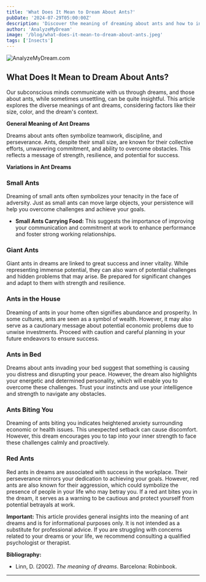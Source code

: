 ```yaml
---
title: 'What Does It Mean to Dream About Ants?'
pubDate: '2024-07-29T05:00:00Z'
description: 'Discover the meaning of dreaming about ants and how to interpret the different contexts of these dreams.'
author: 'AnalyzeMyDream'
image: '/blog/what-does-it-mean-to-dream-about-ants.jpeg'
tags: ['Insects']
---
```


![AnalyzeMyDream.com](/blog/what-does-it-mean-to-dream-about-ants.jpeg)

## What Does It Mean to Dream About Ants?

Our subconscious minds communicate with us through dreams, and those about ants, while sometimes unsettling, can be quite insightful. This article explores the diverse meanings of ant dreams, considering factors like their size, color, and the dream's context.

**General Meaning of Ant Dreams**

Dreams about ants often symbolize teamwork, discipline, and perseverance. Ants, despite their small size, are known for their collective efforts, unwavering commitment, and ability to overcome obstacles. This reflects a message of strength, resilience, and potential for success.

**Variations in Ant Dreams**

### Small Ants

Dreaming of small ants often symbolizes your tenacity in the face of adversity. Just as small ants can move large objects, your persistence will help you overcome challenges and achieve your goals. 

- **Small Ants Carrying Food:** This suggests the importance of improving your communication and commitment at work to enhance performance and foster strong working relationships.

### Giant Ants

Giant ants in dreams are linked to great success and inner vitality.  While representing immense potential, they can also warn of potential challenges and hidden problems that may arise. Be prepared for significant changes and adapt to them with strength and resilience.

### Ants in the House

Dreaming of ants in your home often signifies abundance and prosperity. In some cultures, ants are seen as a symbol of wealth. However, it may also serve as a cautionary message about potential economic problems due to unwise investments. Proceed with caution and careful planning in your future endeavors to ensure success.

### Ants in Bed

Dreams about ants invading your bed suggest that something is causing you distress and disrupting your peace. However, the dream also highlights your energetic and determined personality, which will enable you to overcome these challenges. Trust your instincts and use your intelligence and strength to navigate any obstacles.

### Ants Biting You

Dreaming of ants biting you indicates heightened anxiety surrounding economic or health issues. This unexpected setback can cause discomfort. However, this dream encourages you to tap into your inner strength to face these challenges calmly and proactively.

### Red Ants

Red ants in dreams are associated with success in the workplace. Their perseverance mirrors your dedication to achieving your goals. However, red ants are also known for their aggression, which could symbolize the presence of people in your life who may betray you. If a red ant bites you in the dream, it serves as a warning to be cautious and protect yourself from potential betrayals at work.

**Important:** This article provides general insights into the meaning of ant dreams and is for informational purposes only. It is not intended as a substitute for professional advice. If you are struggling with concerns related to your dreams or your life, we recommend consulting a qualified psychologist or therapist.

**Bibliography:**

* Linn, D. (2002). *The meaning of dreams*. Barcelona: Robinbook.

---